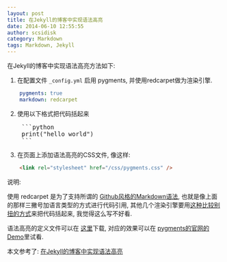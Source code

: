 ```yaml
---
layout: post
title: 在Jekyll的博客中实现语法高亮
date: 2014-06-10 12:55:55
author: scsidisk
category: Markdown
tags: Markdown, Jekyll
---
```


在Jekyll的博客中实现语法高亮方法如下:

1. 在配置文件 `_config.yml` 启用 pygments, 并使用redcarpet做为渲染引擎.

```yaml
    pygments: true
    markdown: redcarpet
```

2. 使用以下格式把代码括起来

<pre>
    ```python
    print("hello world")
    ```
</pre>

3. 在页面上添加语法高亮的CSS文件, 像这样:

```html
    <link rel="stylesheet" href="/css/pygments.css" />
```

说明:

使用 redcarpet 是为了支持所谓的 [Github风格的Markdown语法](https://help.github.com/articles/github-flavored-markdown),
也就是像上面的那样三撇号加语言类型的方式进行代码引用,
其他几个渲染引擎要用[这种比较别扭的方式](http://jekyllrb.com/docs/templates/#code_snippet_highlighting)来把代码括起来, 我觉得这么写不好看.

语法高亮的定义文件可以在 [这里](https://github.com/richleland/pygments-css/tree/master)下载, 对应的效果可以在 [pygments的官网的Demo](http://pygments.org/demo/)里试看.

本文参考了:
[在Jekyll的博客中实现语法高亮](http://cndenis.github.io/web/2013/11/03/在Jekyll的博客中实现语法高亮/)